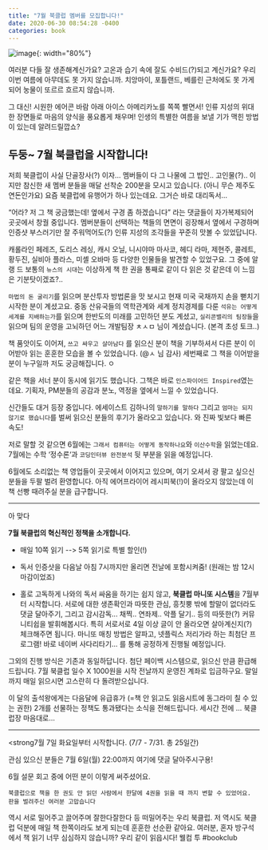 ```yaml
---
title: "7월 북클럽 멤버를 모집합니다!"
date: 2020-06-30 08:54:28 -0400
categories: book
---
```


![image](https://static01.nyt.com/images/2018/06/03/books/review/03Cover/03Cover-superJumbo-v8.gif){: width="80%"}

여러분 다들 잘 생존해계신가요? 고온과 습기 속에 잘도 수비드(?)되고 계신가요?
우리 이번 여름에 아무데도 못 가지 않습니까. 치앙마이, 포틀랜드, 베를린 근처에도 못 가게 되어 눙물이 또르르 흐르지 않습니까.


그 대신!
시원한 에어콘 바람 아래 아이스 아메리카노를 쪽쪽 빨면서!
인류 지성의 위대한 장면들로 마음의 양식을 풍요롭게 채우며!
인생의 특별한 여름을 보낼 기가 맥힌 방법이 있는데 알려드릴깝쇼?


<h2>두둥~ 7월 북클럽을 시작합니다! </h2>


저희 북클럽이 사실 단골장사(?) 이자…  멤버들이 다 그 나물에 그 밥인..  고인물(?)..  이지만 참신한 새 멤버 분들을 매달 선착순 200분을 모시고 있습니다. (아니 무슨 제주도 연돈인가요) 
요즘 북클럽에 유행어가 하나 있는데요. 그거슨 바로 대리독서… 

“어라? 저 그 책 궁금했는데! 옆에서 구경 좀 하겠습니다” 라는 댓글들이 자가복제되어 곳곳에서 창궐 중입니다. 멤버분들이 선택하는 책들의 면면이 굉장해서 옆에서 구경하며 인증샷 부스러기만 잘 주워먹어도(?) 인류 지성의 조각들을 꾸준히 맛볼 수 있었답니다.

캐롤라인 페레즈, 도리스 레싱, 캐시 오닐, 니시야마 마사코, 헤디 라마, 제현주, 콜레트, 황두진, 실비아 플라스, 미셸 오바마 등 다양한 인물들을 발견할 수 있었구요. 그 중에 알랭 드 보통의 `뉴스의 시대`는 이상하게 책 한 권을 통째로 같이 다 읽은 것 같은데 이 느낌은 기분탓이겠죠?..

`마법의 돈 굴리기`를 읽으며 분산투자 방법론을 맛 보시고 현재 미국 국채까지 손을 뻗치기 시작한 분이 계셨고요. 중동 산유국들의 역학관계와 세계 정치경제를 다룬 `석유는 어떻게 세계를 지배하는가`를 읽으며 한반도의 미래를 고민하던 분도 계셨고, `실리콘밸리의 팀장들`을 읽으며 팀의 운영을 고뇌하던 어느 개발팀장 ㅊㅅㅁ 님이 계셨습니다. (본격 초성 토크..) 

책 품앗이도 이어져,  `쓰고 싸우고 살아남다` 를 읽으신 분이 책을 기부하셔서 다른 분이 이어받아 읽는 훈훈한 모습을 볼 수 있었습니다. (@ㅅ 님 감사)  세번째로 그 책을 이어받을 분이 누구일까 저도 궁금해집니다. ㅇ

같은 책을 서너 분이 동시에 읽기도 했습니다. 그책은 바로 `인스파이어드 Inspired`였는데요. 기획자, PM분들의 공감과 분노, 역정을 옆에서 느낄 수 있었습니다. 

신간들도 대거 등장 중입니다. 에세이스트 김하나의 `말하기를 말하다` 그리고 `엄마는 되지 않기로 했습니다`를 벌써 읽으신 분들의 후기가 올라오고 있습니다. 와 진짜 빛보다 빠른 속도! 

저로 말할 것 같으면 6월에는 `그래서 컴퓨터는 어떻게 동작하나요`와 `이산수학`을 읽었는데요. 7월에는 수학 ‘정수론‘과 `코딩인터뷰 완전분석` 뒷 부분을 읽을 예정입니다.

6월에도 소리없는 책 영업들이 곳곳에서 이어지고 있으며, 여기 오셔서 광 팔고 싶으신 분들을 두팔 벌려 환영합니다. 아직 에어프라이어 레시피북(!)이 올라오지 않았는데 이 책 선빵 때려주실 분을 급구합니다. 

----------------

아 맞다

<strong>7월 북클럽의 혁신적인 정책을 소개합니다.</strong> 


- 매일 10쪽 읽기 --> 5쪽 읽기로 특별 할인(!)

- 독서 인증샷을 다음날 아침 7시까지만 올리면 전날에 포함시켜줌!  (원래는 밤 12시 마감이었죠)

- 홀로 고독하게 나와의 독서 싸움을 하기는 쉽지 않고, <strong>북클럽 마니또 시스템</strong>을 7월부터 시작합니다. 
서로에 대한 생존확인과 따뜻한 관심, 흥칫뿡 밖에 할말이 없더라도 댓글 달아주기,  그리고 감시감독... 채찍..  연좌제.. 악플 달기.. 등의 따뜻한(?) 커뮤니티쉽을 발휘해봅시다. 특히 서로서로 4일 이상 글이 안 올라오면 살아계신지(?) 체크해주면 됩니다.
마니또 매칭 방법은 알파고, 넷플릭스 저리가라 하는 최첨단 프로그램!  바로 네이버 사다리타기… 를 통해 공정하게 진행될 예정입니다. 


그외의 진행 방식은 기존과 동일하답니다. 첨단 페이백 시스템으로, 읽으신 만큼 환급해드립니다.  7월 북클럽 일수 X 1000원을 시작 전날까지 운영진 계좌로 입금하구요. 말일까지 매일 읽으시면  고스란히 다 돌려받으십니다.

이 달의 출석왕에게는 다음달에 유급휴가 (=책 안 읽고도  읽음시트에 동그라미 칠 수 있는 권한)  2개를 선물하는 정책도 통과됐다는 소식을 전해드립니다. 세시간 전에 … 북클럽장 마음대로…


-----------------------


<strong7월 7일 화요일부터 시작합니다.</strong>  (7/7 - 7/31. 총 25일간)


관심 있으신 분들은 7월 6일(월) 22:00까지 여기에 댓글 달아주시구용!

6월 설문 회고 중에 어떤 분이 이렇게 써주셨어요. 

`북클럽으로 책을 한 권도 안 읽던 사람에서 한달에 4권을 읽을 때 까지 변할 수 있었어요. 판을 벌려주신 여러분 고맙습니다`

역시 서로 밀어주고 끌어주며 잘한다잘한다 등 떠밀어주는 우리 북클럽. 저 역시도 북클럽 덕분에 매일 책 한쪽이라도 보게 되는데 훈훈한 선순환 같아요.
여러분, 혼자 방구석에서 책 읽기 너무 심심하지 않습니까? 우리 같이 읽읍시다! 웰컴 투 #bookclub  